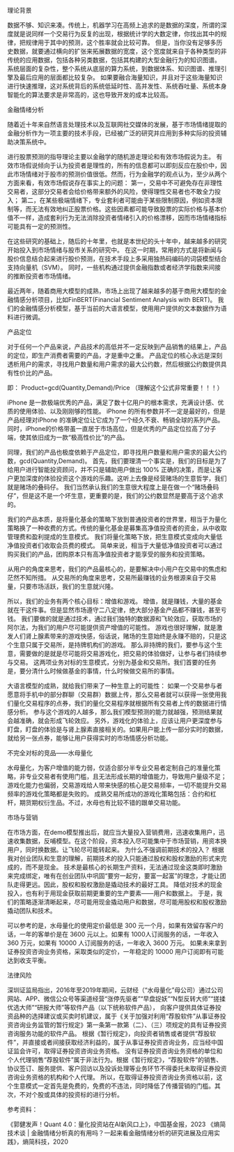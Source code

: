 理论背景

数据不够、知识来凑。传统上，机器学习在高频上追求的是数据的深度，所谓的深度就是说同样一个交易行为反复的出现，根据统计学的大数定律，你找出其中的规律，把规律用于其中的预测，这个胜率就会比较可靠。
但是，当你没有足够多历史数据，就要通过横向的扩张来拓展数据的宽度，这个宽度就来自于各种类型的非传统的应用数据，包括各种另类数据，包括其构建的大型金融行为的知识图谱。
系统层面的复杂性，整个系统从底层的算力系统，到数据体系、知识图谱、推理引擎及最后应用的层面都比较复杂。
如果要融合海量知识，并且对于这些海量知识进行快速推理，这对系统背后的系统低延时性、高并发性、系统吞吐量、系统本身智能化的算法要求是非常高的，这也导致开发的成本比较高。


金融情绪分析

随着近十年来自然语言处理技术以及互联网社交媒体的发展，基于市场情绪提取的金融分析作为一项主要的技术手段，已经被广泛的研究并应用到多种实际的投资辅助决策系统中。

进行股票预测的指导理论主要以金融学的随机游走理论和有效市场假说为主。
有效市场假说倾向于认为投资者是理性的，所有的信息都可以即刻反应在股价中，因此市场情绪对于股市的预测价值很低。然而，行为金融学的观点认为，至少从两个方面来看，有效市场假说存在事实上的问题：
第一，交易中不可避免存在非理性交易者，这部分交易者会给价格带来额外的风险，使得理性交易者也不敢全力投入；
第二，在某些极端情绪下，专业套利者可能由于某些限制原因，例如资本限制等，而无法有效地纠正股票价格。这些因素都可能导致股票的实际价格与基本价值不一样，造成套利行为无法消除投资者情绪引入的价格漂移，因而市场情绪指标可能具有一定的预测性。

在这些研究的基础上，随后的十年里，也就是本世纪的头十年中，越来越多的研究开始投入到市场情绪与股市关系的研究中。
在这一时期，常用的方式是将新闻与股价信息结合起来进行股价预测，在技术手段上多采用独热码编码的词袋模型结合支持向量机（SVM）。
同时，一些机构通过提供金融指数或者经济学指数来间接的推断投资者市场情绪。

最近两年，随着商用大模型的成熟，市场上出现了越来越多的基于商用大模型的金融情感分析项目，比如FinBERT(Financial Sentiment Analysis with BERT)。
我们的金融情感分析模型，基于当前的大语言模型，使用用户提供的文本数据作为语料进行微调。


产品定位

对于任何一个产品来说，产品技术的高低并不一定反映到产品销售的结果上，产品的定位，即生产消费者需要的产品，才是重中之重。
产品定位的核心永远是深刻透析用户的需求，寻找用户数量和用户需求的最大公约数，然后根据公约数提供具有性价比的产品。

即：
Product=gcd⁡(Quantity,Demand)/Price
（理解这个公式非常重要！！！）

iPhone 是一款极端优秀的产品，满足了数十亿用户的根本需求，充满设计感、优质的使用体验、以及刚刚够的性能。
iPhone 的所有参数并不一定是最好的，但是产品经理对iPhone 的准确定位让它成为了一个经久不衰、畅销全球的系列产品。
同时，iPhone的价格带虽一直居于市场高位，但是优秀的产品定位拉高了分子端，使其依旧成为一款“极高性价比”的产品。

同理，我们的产品也极度依赖于产品定位，即寻找用户数量和用户需求的最大公约数，gcd⁡(Quantity,Demand)。
首先，我们要理清一个事实是，我们的目标是为了给用户进行智能投资顾问，并不只是辅助用户做出 100% 正确的决策，而是让客户更加深度的体验投资这个游戏的乐趣。这听上去像是经营赌场的生意哲学，我们就是赌场的叠码仔。
我们当然承认我们的生意很大程度上是在做一个“赌场叠码仔”，但是这不是一个坏生意，更重要的是，我们的公约数显然是要高于这个追求的。

我们的产品本质，是将量化基金的策略下放到普通投资者的世界里，相当于为量化策略换了一种收费的方式。传统的量化基金是募集高净值投资者的资金，从中收取管理费和盈利提成的生意模式。
我们将量化策略下放，把生意模式变成向大量低净值投资者们收取会员费的模式。
简单来说，相当于大量低净值投资者可以通过购买我们的产品，团购原本只有高净值投资者才能享受的服务和投资策略。

从用户的角度来思考，我们的产品最核心的，是要解决中小用户在交易中的焦虑和茫然不知所措。
从交易所的角度来思考，交易所最赚钱的业务根源来自于交易量，只要市场活跃，我们的生意就兴隆。

所以，我们的业务有两个核心目标：增值和游戏。
增值，就是赚钱，大量的基金就在干这件事。但是显然市场遵守二八定律，绝大部分基金产品都不赚钱，甚至亏钱。
我们要做的就是通过技术，通过我们独特的数据源和飞轮效应，获取市场的阿尔法，为我们的用户尽可能提供资产增值的可能性。
游戏也很好理解，就是激发人们肾上腺素带来的游戏快感，俗话说，赌场的生意始终是永赚不赔的，只是这个生意只属于交易所，是持牌机构们的游戏。
那么非持牌的我们，要参与这个生意，需要做的是就是尽可能将交易游戏化，把交易的体验做好，让参与者们持续参与交易。
这两项业务对标的生意模式，分别为基金和交易所。我们首要的任务是，要分清什么时候做基金的事情，什么时候做交易所的事情。

大语言模型的成熟，就给我们带来了一种生意上的可能性：
如果一个交易参与者愿意将手机中的部分群聊（交易群）数据上传，那么交易者就可以获得一张使用我们量化交易程序的点券，我们的量化交易程序就根据所有交易者上传的数据进行情感分析。
参与这个游戏的人越多，那么我们模型预测的能力就越强，预测结果就会越准确，就会形成飞轮效应。
另外，游戏化的体验上，应该让用户更深度参与盯盘，盯盘的体验是与肾上腺素直接相关的。如果用户能上传一部分实时的数据，就给另一张点券，能够让用户获得实时的市场情感分析功能。


不完全对标的竞品——水母量化

水母量化，为客户增值的能力弱，仅适合部分半专业交易者定制自己的准量化策略，非专业交易者有使用门槛，且无法形成长期的增值能力，导致用户量级不足；
游戏化能力也偏弱，交易游戏给人带来快感的核心是交易频率，一切不能提升交易频率的游戏化策略都是失败的。
成熟交易所成功的游戏化策略包括：合约和杠杆，期货期权衍生品。不过，水母也有比较不错的跟单交易功能。
 

市场与营销

在市场方面，在demo模型推出后，就应当大量投入营销费用，迅速收集用户，迅速收集数据，反哺模型。在这个阶段，资本投入尽可能集中于市场营销，用资本换用户，同时换数据。让飞轮尽可能转起来。
为什么不强调前期技术的投入？
根据我对创业团队和生意的理解，前期技术的投入只能通过股权和股权激励的形式来完成的，而不是现金。
技术是最核心的长期生产资料，无法通过现金这类即时激励来完成绑定，唯有在创业团队中巩固“要穷一起穷，要富一起富”的理念，才能让团队走得更远。因此，股权和股权激励是撬动技术的最好工具。
降低对技术的现金投入，也有利于用现金获取前期更重要的生产要素——用户和数据上。
于是，我们的策略逐渐清晰起来，尽可能用现金撬动用户和数据，尽可能用股权和股权激励撬动团队和技术。

可以参考的是，水母量化的使用定价最低是 300 元一个月，如果有效留存客户的话，一年的客单价是在 3600 元以上。如果有 1000人订阅服务的话，一年收入 360 万元，如果有 10000 人订阅服务的话，一年收入 3600 万元。
如果未来拿到证券投资咨询业务资格，采取类似的定价，一年稳定的 10000 用户订阅即有可能达到收支平衡。


法律风险

深圳证监局指出，2016年至2019年期间，云财经（“水母量化”母公司）通过公司网站、APP、微信公众号等渠道经营“涨停先驱者”“早盘捉妖”“N型反转大师”“搓揉优选大师”“研报大师”等软件产品（以下统称软件产品），
向客户提供具体证券投资品种的选择建议或买卖时机建议，属于《关于加强对利用“荐股软件”从事证券投资咨询业务监管的暂行规定》第一条第一款第（二）、（三）项规定的具有证券投资咨询服务功能的软件产品。
根据《暂行规定》，向投资者销售或者提供“荐股软件”，并直接或者间接获取经济利益的，属于从事证券投资咨询业务，应当经中国证监会许可，取得证券投资咨询业务资格。
没有证券投资咨询业务资格的单位和个人代理销售“荐股软件”属于非法行为。根据《暂行规定》，“荐股软件”的销售、协议签订、服务提供、客户回访以及投诉处理等业务环节不得委托未取得证券投资咨询业务资格的机构和个人代理。
所以，在取得证券投资咨询业务资格以前，这个生意模式一定首先是免费的，免费的不违法，同时降低了传播营销的门槛。其次，不对个股或具体的投资标的进行分析。


参考资料：

《郭健发声！Quant 4.0：量化投资站在AI新风口上》，中国基金报，2023
《熵简技术谈 | 金融情绪分析真的有用吗？一起来看金融情绪分析的研究进展及应用实践》，熵简科技，2020
